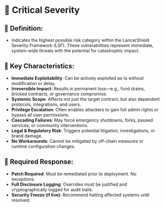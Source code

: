 # 🔴 Critical Severity

## 🧾 Definition:

- Indicates the highest possible risk category within the LancerShield Severity Framework (LSF). These vulnerabilities represent immediate, system-wide threats with the potential for catastrophic impact.

## 🔐 Key Characteristics:

- **Immediate Exploitability**: Can be actively exploited as-is without modification or delay.
- **Irreversible Impact**: Results in permanent loss—e.g., fund drains, bricked contracts, or governance compromise.
- **Systemic Scope**: Affects not just the target contract, but also dependent protocols, integrations, and users.
- **Privilege Escalation**: Often enables attackers to gain full admin rights or bypass all user permissions.
- **Cascading Failures**: May force emergency shutdowns, forks, paused services, or community interventions.
- **Legal & Regulatory Risk**: Triggers potential litigation, investigations, or brand damage.
- **No Workarounds**: Cannot be mitigated by off-chain measures or runtime configuration changes.

## 🚨 Required Response:

- **Patch Required**: Must be remediated prior to deployment. No exceptions.
- **Full Disclosure Logging**: Overrides must be justified and cryptographically logged for audit trails.
- **Security Freeze (if live)**: Recommend halting affected systems until resolved.

